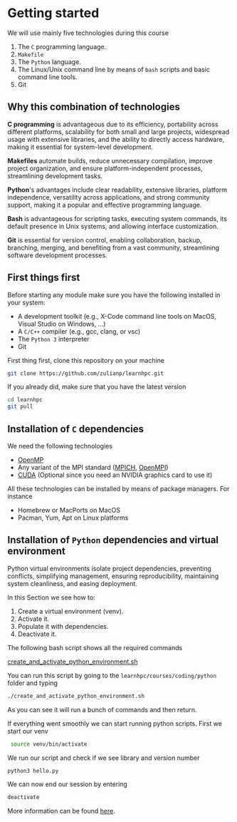# Getting started

We will use mainly five technologies during this course

1. The `C` programming language.
2. `Makefile`
3. The `Python` language.
4. The Linux/Unix command line by means of `bash` scripts and basic command line tools.
5. Git

## Why this combination of technologies

**C programming** is advantageous due to its efficiency, portability across different platforms, scalability for both small and large projects, widespread usage with extensive libraries, and the ability to directly access hardware, making it essential for system-level development.

**Makefiles** automate builds, reduce unnecessary compilation, improve project organization, and ensure platform-independent processes, streamlining development tasks.

**Python**'s advantages include clear readability, extensive libraries, platform independence, versatility across applications, and strong community support, making it a popular and effective programming language.

**Bash** is advantageous for scripting tasks, executing system commands, its default presence in Unix systems, and allowing interface customization.

**Git** is essential for version control, enabling collaboration, backup, branching, merging, and benefiting from a vast community, streamlining software development processes.

## First things first

Before starting any module make sure you have the following installed in your system:

- A development toolkit (e.g., X-Code command line tools on MacOS, Visual Studio on Windows, ...)
- A `C/C++` compiler (e.g., gcc, clang, or vsc)
- The `Python 3` interpreter
- Git

First thing first, clone this repository on your machine

```bash
git clone https://github.com/zulianp/learnhpc.git
```

If you already did, make sure that you have the latest version 

```bash
cd learnhpc
git pull
```

## Installation of `C` dependencies

We need the following technologies

- [OpenMP](https://www.openmp.org/)
- Any variant of the MPI standard ([MPICH](https://www.mpich.org/), [OpenMPI](https://www.open-mpi.org/))
- [CUDA](https://developer.nvidia.com/cuda-downloads) (Optional since you need an NVIDIA graphics card to use it)

All these technologies can be installed by means of package managers.
For instance 

- Homebrew or MacPorts on MacOS
- Pacman, Yum, Apt on Linux platforms

## Installation of `Python` dependencies and virtual environment

Python virtual environments isolate project dependencies, preventing conflicts, simplifying management, ensuring reproducibility, maintaining system cleanliness, and easing deployment.

In this Section we see how to:

1. Create a virtual environment (venv).
2. Activate it.
3. Populate it with dependencies.
4. Deactivate it.

The following bash script shows all the required commands

[create_and_activate_python_environment.sh](https://github.com/zulianp/learnhpc/blob/a8670c99489035695e031d5de04b169d4a3e692c/courses/coding/python/create_and_activate_python_environment.sh#L1-L23)

You can run this script by going to the `learnhpc/courses/coding/python` folder and typing 

```bash
./create_and_activate_python_environment.sh
``` 

As you can see it will run a bunch of commands and then return. 

If everything went smoothly we can start running python scripts. First we start our venv

```bash
 source venv/bin/activate 	
```

We run our script and check if we see library and version number

```bash
python3 hello.py
```

We can now end our session by entering

```bash
deactivate
```

More information can be found [here](https://docs.python.org/3/library/venv.html).
